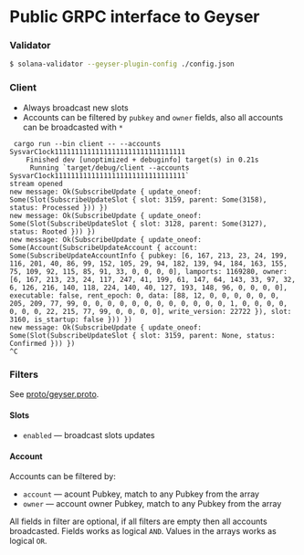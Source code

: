 # Public GRPC interface to Geyser

### Validator

```bash
$ solana-validator --geyser-plugin-config ./config.json
```

### Client

- Always broadcast new slots
- Accounts can be filtered by `pubkey` and `owner` fields, also all accounts can be broadcasted with `*`

```
 cargo run --bin client -- --accounts SysvarC1ock11111111111111111111111111111111
    Finished dev [unoptimized + debuginfo] target(s) in 0.21s
     Running `target/debug/client --accounts SysvarC1ock11111111111111111111111111111111`
stream opened
new message: Ok(SubscribeUpdate { update_oneof: Some(Slot(SubscribeUpdateSlot { slot: 3159, parent: Some(3158), status: Processed })) })
new message: Ok(SubscribeUpdate { update_oneof: Some(Slot(SubscribeUpdateSlot { slot: 3128, parent: Some(3127), status: Rooted })) })
new message: Ok(SubscribeUpdate { update_oneof: Some(Account(SubscribeUpdateAccount { account: Some(SubscribeUpdateAccountInfo { pubkey: [6, 167, 213, 23, 24, 199, 116, 201, 40, 86, 99, 152, 105, 29, 94, 182, 139, 94, 184, 163, 155, 75, 109, 92, 115, 85, 91, 33, 0, 0, 0, 0], lamports: 1169280, owner: [6, 167, 213, 23, 24, 117, 247, 41, 199, 61, 147, 64, 143, 33, 97, 32, 6, 126, 216, 140, 118, 224, 140, 40, 127, 193, 148, 96, 0, 0, 0, 0], executable: false, rent_epoch: 0, data: [88, 12, 0, 0, 0, 0, 0, 0, 205, 209, 77, 99, 0, 0, 0, 0, 0, 0, 0, 0, 0, 0, 0, 0, 1, 0, 0, 0, 0, 0, 0, 0, 22, 215, 77, 99, 0, 0, 0, 0], write_version: 22722 }), slot: 3160, is_startup: false })) })
new message: Ok(SubscribeUpdate { update_oneof: Some(Slot(SubscribeUpdateSlot { slot: 3159, parent: None, status: Confirmed })) })
^C
```

### Filters

See [proto/geyser.proto](proto/geyser.proto).

#### Slots

   - `enabled` — broadcast slots updates

#### Account

Accounts can be filtered by:

   - `account` — acount Pubkey, match to any Pubkey from the array
   - `owner` — account owner Pubkey, match to any Pubkey from the array

All fields in filter are optional, if all filters are empty then all accounts broadcasted. Fields works as logical `AND`. Values in the arrays works as logical `OR`.
